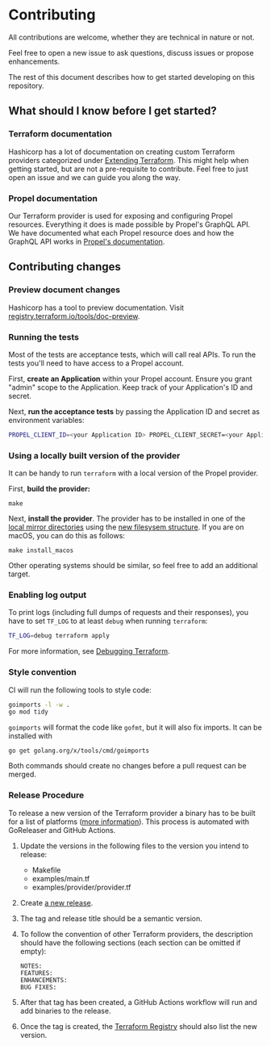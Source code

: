 # Contributing

All contributions are welcome, whether they are technical in nature or not.

Feel free to open a new issue to ask questions, discuss issues or propose enhancements.

The rest of this document describes how to get started developing on this repository.

## What should I know before I get started?

### Terraform documentation

Hashicorp has a lot of documentation on creating custom Terraform providers categorized under [Extending Terraform](https://www.terraform.io/docs/extend/index.html). This might help when getting started, but are not a pre-requisite to contribute. Feel free to just open an issue and we can guide you along the way.

### Propel documentation

Our Terraform provider is used for exposing and configuring Propel resources. Everything it does is made possible by Propel's GraphQL API. We have documented what each Propel resource does and how the GraphQL API works in [Propel's documentation](https://www.propeldata.com/docs).

## Contributing changes

### Preview document changes

Hashicorp has a tool to preview documentation. Visit [registry.terraform.io/tools/doc-preview](https://registry.terraform.io/tools/doc-preview).

### Running the tests

Most of the tests are acceptance tests, which will call real APIs. To run the tests you'll need to have access to a Propel account.

First, **create an Application** within your Propel account. Ensure you grant "admin" scope to the Application. Keep track of your Application's ID and secret.

Next, **run the acceptance tests** by passing the Application ID and secret as environment variables:

```sh
PROPEL_CLIENT_ID=<your Application ID> PROPEL_CLIENT_SECRET=<your Application secret> make testacc
```

### Using a locally built version of the provider

It can be handy to run `terraform` with a local version of the Propel provider.

First, **build the provider:**

```
make
```

Next, **install the provider**. The provider has to be installed in one of the [local mirror directories](https://www.terraform.io/docs/commands/cli-config.html#implied-local-mirror-directories) using the [new filesysem structure](https://www.terraform.io/upgrade-guides/0-13.html#new-filesystem-layout-for-local-copies-of-providers). If you are on macOS, you can do this as follows:

```
make install_macos
```

Other operating systems should be similar, so feel free to add an additional target.

### Enabling log output

To print logs (including full dumps of requests and their responses), you have to set `TF_LOG` to at least `debug` when running `terraform`:

```sh
TF_LOG=debug terraform apply
```

For more information, see [Debugging Terraform](https://www.terraform.io/docs/internals/debugging.html).

### Style convention

CI will run the following tools to style code:

```sh
goimports -l -w .
go mod tidy
```

`goimports` will format the code like `gofmt`, but it will also fix imports. It can be installed with

```
go get golang.org/x/tools/cmd/goimports
```

Both commands should create no changes before a pull request can be merged.

### Release Procedure

To release a new version of the Terraform provider a binary has to be built for a list of platforms ([more information](https://www.terraform.io/docs/registry/providers/publishing.html#creating-a-github-release)). This process is automated with GoReleaser and GitHub Actions.

1. Update the versions in the following files to the version you intend to release:

    * Makefile
    * examples/main.tf
    * examples/provider/provider.tf

2. Create [a new release](https://github.com/propeldata/terraform-provider-propel/releases/new).
3. The tag and release title should be a semantic version.
4. To follow the convention of other Terraform providers, the description should have the following sections (each section can be omitted if empty):

    ```text
    NOTES:
    FEATURES:
    ENHANCEMENTS:
    BUG FIXES:
    ```

5. After that tag has been created, a GitHub Actions workflow will run and add binaries to the release.
6. Once the tag is created, the [Terraform Registry](https://registry.terraform.io/providers/propeldata/propel/latest) should also list the new version.

